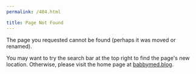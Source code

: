 ```yaml
---
permalink: /404.html

title: Page Not Found
---
```


The page you requested cannot be found (perhaps it was moved or renamed).

You may want to try the search bar at the top right to find the page's new location. Otherwise, please visit the home page at [babbymed.blog](https://babbymed.github.io/blog).
